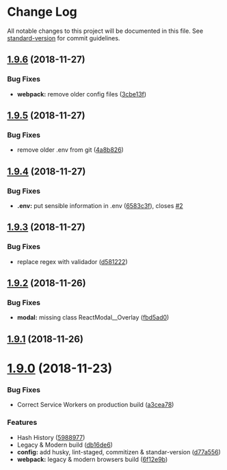 # Change Log

All notable changes to this project will be documented in this file. See [standard-version](https://github.com/conventional-changelog/standard-version) for commit guidelines.

<a name="1.9.6"></a>
## [1.9.6](https://github.com/JimmyBeldone/reapt/compare/v1.9.5...v1.9.6) (2018-11-27)


### Bug Fixes

* **webpack:** remove older config files ([3cbe13f](https://github.com/JimmyBeldone/reapt/commit/3cbe13f))



<a name="1.9.5"></a>
## [1.9.5](https://github.com/JimmyBeldone/reapt/compare/v1.9.4...v1.9.5) (2018-11-27)


### Bug Fixes

* remove older .env from git ([4a8b826](https://github.com/JimmyBeldone/reapt/commit/4a8b826))



<a name="1.9.4"></a>
## [1.9.4](https://github.com/JimmyBeldone/reapt/compare/v1.9.3...v1.9.4) (2018-11-27)


### Bug Fixes

* **.env:** put sensible information in .env ([6583c3f](https://github.com/JimmyBeldone/reapt/commit/6583c3f)), closes [#2](https://github.com/JimmyBeldone/reapt/issues/2)



<a name="1.9.3"></a>
## [1.9.3](https://github.com/JimmyBeldone/reapt/compare/v1.9.2...v1.9.3) (2018-11-27)


### Bug Fixes

* replace regex with validador ([d581222](https://github.com/JimmyBeldone/reapt/commit/d581222))



<a name="1.9.2"></a>
## [1.9.2](https://github.com/JimmyBeldone/reapt/compare/v1.9.1...v1.9.2) (2018-11-26)


### Bug Fixes

* **modal:** missing class ReactModal__Overlay ([fbd5ad0](https://github.com/JimmyBeldone/reapt/commit/fbd5ad0))



<a name="1.9.1"></a>
## [1.9.1](https://github.com/JimmyBeldone/reapt/compare/v1.9.0...v1.9.1) (2018-11-26)



<a name="1.9.0"></a>
# [1.9.0](https://github.com/JimmyBeldone/reapt/compare/v1.8.9...v1.9.0) (2018-11-23)


### Bug Fixes

* Correct Service Workers on production build ([a3cea78](https://github.com/JimmyBeldone/reapt/commit/a3cea78))


### Features

* Hash History ([5988977](https://github.com/JimmyBeldone/reapt/commit/5988977))
* Legacy & Modern build ([db16de6](https://github.com/JimmyBeldone/reapt/commit/db16de6))
* **config:** add husky, lint-staged, commitizen & standar-version ([d77a556](https://github.com/JimmyBeldone/reapt/commit/d77a556))
* **webpack:** legacy & modern browsers build ([6f12e9b](https://github.com/JimmyBeldone/reapt/commit/6f12e9b))
